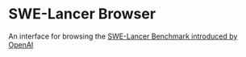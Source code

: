 # SWE-Lancer Browser

An interface for browsing the [SWE-Lancer Benchmark introduced by OpenAI](https://openai.com/index/swe-lancer/)


